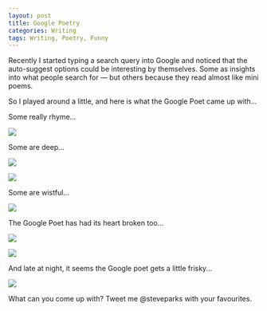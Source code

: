 ```yaml
---
layout: post
title: Google Poetry
categories: Writing
tags: Writing, Poetry, Funny
---
```


Recently I started typing a search query into Google and noticed that the auto-suggest options could be interesting by themselves. Some as insights into what people search for — but others because they read almost like mini poems.

So I played around a little, and here is what the Google Poet came up with...

Some really rhyme...

![](https://farm8.staticflickr.com/7410/16175741808_0be2555d89_c.jpg)


Some are deep...

![](https://farm8.staticflickr.com/7313/15743391093_588a55a106_c.jpg)

![](https://farm8.staticflickr.com/7303/16363357165_609062d4f5_c.jpg)


Some are wistful...

![](https://farm8.staticflickr.com/7324/16177475167_90dd363385_c.jpg)


The Google Poet has had its heart broken too...

![](https://farm9.staticflickr.com/8583/16175987950_d140087fb8_c.jpg)

![](https://farm8.staticflickr.com/7385/16363360625_3f4706ebf9_c.jpg)


And late at night, it seems the Google poet gets a little frisky...

![](https://farm8.staticflickr.com/7381/16177146769_d0cac20254_c.jpg)


What can you come up with? Tweet me @steveparks with your favourites.